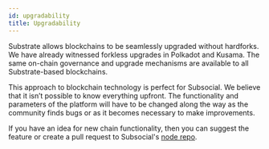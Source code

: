 ```yaml
---
id: upgradability
title: Upgradability
---
```


Substrate allows blockchains to be seamlessly upgraded without hardforks. We have already
witnessed forkless upgrades in Polkadot and Kusama. The same on-chain governance and
upgrade mechanisms are available to all Substrate-based blockchains.

This approach to blockchain technology is perfect for Subsocial. We believe that it isn’t possible
to know everything upfront. The functionality and parameters of the platform will have to be changed
along the way as the community finds bugs or as it becomes necessary to make improvements.

If you have an idea for new chain functionality, then you can suggest the feature 
or create a pull request to Subsocial's [node repo](https://github.com/dappforce/subsocial-node).
